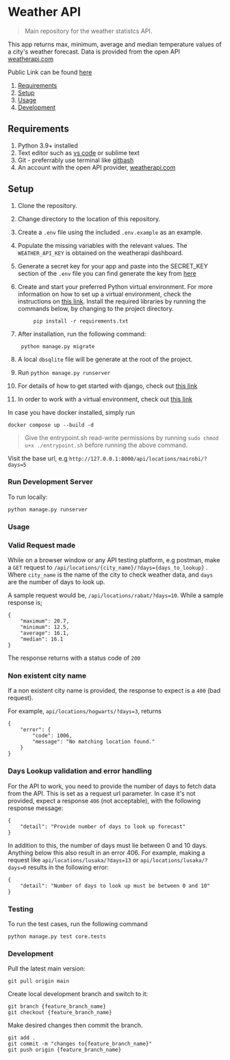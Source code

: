 # Weather API

> Main repository for the weather statistcs API.

This app returns max, minimum, average and median temperature values of a
city's weather forecast. Data is provided from the open API
[weatherapi.com](https://www.weatherapi.com/)

Public Link can be found [here](https://weather-api.tngeene.com/)

1. [Requirements](#requirements)
2. [Setup](#setup)
3. [Usage](#usage)
4. [Development](#development)

## Requirements

1. Python 3.9+ installed
2. Text editor such as [vs code](https://code.visualstudio.com/) or sublime text
3. Git - preferrably use terminal like [gitbash](https://gitforwindows.org/)
4. An account with the open API provider, [weatherapi.com](https://www.weatherapi.com/)

## Setup

1. Clone the repository.
2. Change directory to the location of this repository.
3. Create a `.env` file using the included `.env.example` as an example.
4. Populate the missing variables with the relevant values. The `WEATHER_API_KEY` is obtained on the weatherapi dashboard.
5. Generate a secret key for your app and paste into the SECRET_KEY section of the `.env` file
    you can find generate the key from [here](https://djecrety.ir/)
6. Create and start your preferred Python virtual environment. For
    more information on how to set up a virtual environment, check the instructions on [this link](https://tutorial.djangogirls.org/en/django_installation/). Install the required libraries by running the commands below, by changing to
    the project directory.

            pip install -r requirements.txt

7. After installation, run the following command:

        python manage.py migrate

8. A local `dbsqlite` file will be generate at the root of the project.
9. Run `python manage.py runserver`
10. For details of how to get started with django, check out [this link](https://www.djangoproject.com/start/)
11. In order to work with a virtual environment, check out [this link](https://tutorial.djangogirls.org/en/installation/#pythonanywhere)

In case you have docker installed, simply run

    docker compose up --build -d

> Give the entrypoint.sh read-write permissions by running `sudo chmod u+x ./entrypoint.sh` before running the above command.

Visit the base url, e.g `http://127.0.0.1:8000/api/locations/nairobi/?days=5`

### Run Development Server

To run locally:

    python manage.py runserver

### Usage

### Valid Request made

While on a browser window or any API testing platform, e.g postman, make a `GET` request to `/api/locations/{city_name}/?days={days_to_lookup}` . Where `city_name` is the name of the city to check weather data, and `days` are the number of days to look up.

A sample request would be, `/api/locations/rabat/?days=10`. While a sample response is;

    {
        "maximum": 20.7,
        "minimum": 12.5,
        "average": 16.1,
        "median": 16.1
    }

The response returns with a status code of `200`

### Non existent city name

If a non existent city name is provided, the response to expect is a `400` (bad request).

For example, `api/locations/hogwarts/?days=3`, returns

    {
        "error": {
            "code": 1006,
            "message": "No matching location found."
        }
    }

### Days Lookup validation and error handling

For the API to work, you need to provide the number of days to fetch data from the API.
This is set as a request url parameter.
In case it's not provided, expect a response `406` (not acceptable), with the following response message:

    {
        "detail": "Provide number of days to look up forecast"
    }

In addition to this, the number of days must lie between 0 and 10 days. Anything below this also result in an error 406. For example, making a request like `api/locations/lusaka/?days=13` or `api/locations/lusaka/?days=0` results in
the following error:

    {
        "detail": "Number of days to look up must be between 0 and 10"
    }

### Testing

To run the test cases, run the following command

    python manage.py test core.tests

### Development

Pull the latest main version:

    git pull origin main

Create local development branch and switch to it:

    git branch {feature_branch_name}
    git checkout {feature_branch_name}

Make desired changes then commit the branch.

    git add .
    git commit -m "changes to{feature_branch_name}"
    git push origin {feature_branch_name}
